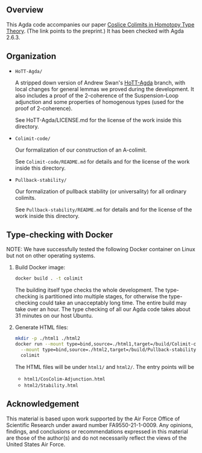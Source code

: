 ## Overview

  This Agda code accompanies our paper [Coslice Colimits in Homotopy Type Theory](https://phart3.github.io/colimits-paper.pdf).
  (The link points to the preprint.) It has been checked with Agda 2.6.3.

## Organization

- `HoTT-Agda/`

  A stripped down version of Andrew Swan's [HoTT-Agda](https://github.com/awswan/HoTT-Agda/tree/agda-2.6.1-compatible) branch,
  with local changes for general lemmas we proved during the development. It also includes a proof of the 2-coherence of
  the Suspension-Loop adjunction and some properties of homogenous types (used for the proof of 2-coherence).

  See HoTT-Agda/LICENSE.md for the license of the work inside this directory.

- `Colimit-code/`

  Our formalization of our construction of an A-colimit.

  See `Colimit-code/README.md` for details and for the
  license of the work inside this directory.

- `Pullback-stability/`

  Our formalization of pullback stability (or universality)
  for all ordinary colimits.

  See `Pullback-stability/README.md`
  for details and for the license of the work inside this
  directory.

## Type-checking with Docker

NOTE: We have successfully tested the following Docker container on Linux but not on other operating systems.

1. Build Docker image:

   ```bash
   docker build . -t colimit
   ```

   The building itself type checks the whole development. The type-checking
   is partitioned into multiple stages, for otherwise the type-checking
   could take an unacceptably long time. The entire build may take over an hour.
   The type checking of all our Agda code takes about 31 minutes on our host Ubuntu.

2. Generate HTML files:

   ```bash
   mkdir -p ./html1 ./html2
   docker run --mount type=bind,source=./html1,target=/build/Colimit-code/html \
     --mount type=bind,source=./html2,target=/build/Pullback-stability/html \
     colimit
   ```

   The HTML files will be under `html1/` and `html2/`.
   The entry points will be
   - `html1/CosColim-Adjunction.html`
   - `html2/Stability.html`

## Acknowledgement

  This material is based upon work supported by the Air Force Office of Scientific Research under award number FA9550-21-1-0009.
  Any opinions, findings, and conclusions or recommendations expressed in this material are those of the author(s) and do not
  necessarily reflect the views of the United States Air Force.
  
